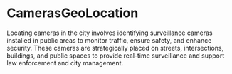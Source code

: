 # CamerasGeoLocation
Locating cameras in the city involves identifying surveillance cameras installed in public areas to monitor traffic, ensure safety, and enhance security. These cameras are strategically placed on streets, intersections, buildings, and public spaces to provide real-time surveillance and support law enforcement and city management.

